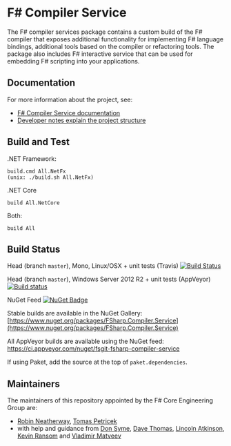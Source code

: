 F# Compiler Service
===================

The F# compiler services package contains a custom build of the F# compiler that
exposes additional functionality for implementing F# language bindings, additional
tools based on the compiler or refactoring tools. The package also includes F#
interactive service that can be used for embedding F# scripting into your applications.

Documentation
-------------

For more information about the project, see:

 * [F# Compiler Service documentation](http://fsharp.github.io/FSharp.Compiler.Service/)
 * [Developer notes explain the project structure](http://fsharp.github.io/FSharp.Compiler.Service/devnotes.html)

Build and Test
-----

.NET Framework:

    build.cmd All.NetFx 
    (unix: ./build.sh All.NetFx)

.NET Core

    build All.NetCore

Both:

    build All


Build Status
------------

Head (branch ``master``), Mono, Linux/OSX + unit tests (Travis) [![Build Status](https://travis-ci.org/fsharp/FSharp.Compiler.Service.png?branch=master)](https://travis-ci.org/fsharp/FSharp.Compiler.Service/branches)

Head (branch ``master``), Windows Server 2012 R2 + unit tests (AppVeyor)  [![Build status](https://ci.appveyor.com/api/projects/status/3yllu2qh19brk61d?svg=true)](https://ci.appveyor.com/project/fsgit/fsharp-compiler-service)

NuGet Feed  [![NuGet Badge](https://buildstats.info/nuget/FSharp.Compiler.Service)](https://www.nuget.org/packages/FSharp.Compiler.Service)

Stable builds are available in the NuGet Gallery:
[https://www.nuget.org/packages/FSharp.Compiler.Service](https://www.nuget.org/packages/FSharp.Compiler.Service)

All AppVeyor builds are available using the NuGet feed: https://ci.appveyor.com/nuget/fsgit-fsharp-compiler-service

If using Paket, add the source at the top of `paket.dependencies`.

Maintainers
-----------

The maintainers of this repository appointed by the F# Core Engineering Group are:

 - [Robin Neatherway](https://github.com/rneatherway), [Tomas Petricek](http://github.com/tpetricek) 
 - with help and guidance from [Don Syme](http://github.com/dsyme), [Dave Thomas](http://github.com/7sharp9), [Lincoln Atkinson](http://github.com/latkin), [Kevin Ransom](http://github.com/KevinRansom) and [Vladimir Matveev](http://github.com/vladima)
